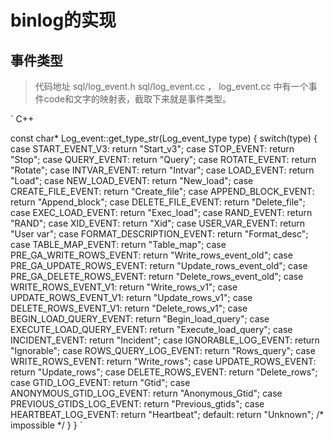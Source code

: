 # binlog的实现

## 事件类型
> 代码地址 sql/log_event.h sql/log_event.cc ， log_event.cc 中有一个事件code和文字的映射表，截取下来就是事件类型。
>
` C++

const char* Log_event::get_type_str(Log_event_type type)
{
  switch(type) {
  case START_EVENT_V3:  return "Start_v3";
  case STOP_EVENT:   return "Stop";
  case QUERY_EVENT:  return "Query";
  case ROTATE_EVENT: return "Rotate";
  case INTVAR_EVENT: return "Intvar";
  case LOAD_EVENT:   return "Load";
  case NEW_LOAD_EVENT:   return "New_load";
  case CREATE_FILE_EVENT: return "Create_file";
  case APPEND_BLOCK_EVENT: return "Append_block";
  case DELETE_FILE_EVENT: return "Delete_file";
  case EXEC_LOAD_EVENT: return "Exec_load";
  case RAND_EVENT: return "RAND";
  case XID_EVENT: return "Xid";
  case USER_VAR_EVENT: return "User var";
  case FORMAT_DESCRIPTION_EVENT: return "Format_desc";
  case TABLE_MAP_EVENT: return "Table_map";
  case PRE_GA_WRITE_ROWS_EVENT: return "Write_rows_event_old";
  case PRE_GA_UPDATE_ROWS_EVENT: return "Update_rows_event_old";
  case PRE_GA_DELETE_ROWS_EVENT: return "Delete_rows_event_old";
  case WRITE_ROWS_EVENT_V1: return "Write_rows_v1";
  case UPDATE_ROWS_EVENT_V1: return "Update_rows_v1";
  case DELETE_ROWS_EVENT_V1: return "Delete_rows_v1";
  case BEGIN_LOAD_QUERY_EVENT: return "Begin_load_query";
  case EXECUTE_LOAD_QUERY_EVENT: return "Execute_load_query";
  case INCIDENT_EVENT: return "Incident";
  case IGNORABLE_LOG_EVENT: return "Ignorable";
  case ROWS_QUERY_LOG_EVENT: return "Rows_query";
  case WRITE_ROWS_EVENT: return "Write_rows";
  case UPDATE_ROWS_EVENT: return "Update_rows";
  case DELETE_ROWS_EVENT: return "Delete_rows";
  case GTID_LOG_EVENT: return "Gtid";
  case ANONYMOUS_GTID_LOG_EVENT: return "Anonymous_Gtid";
  case PREVIOUS_GTIDS_LOG_EVENT: return "Previous_gtids";
  case HEARTBEAT_LOG_EVENT: return "Heartbeat";
  default: return "Unknown";				/* impossible */
  }
}
`